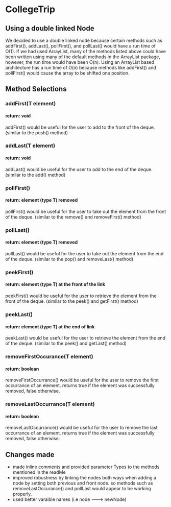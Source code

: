# CollegeTrip

## Using a double linked Node
  
  We decided to use a double linked node because certain methods such as addFirst(), addLast(), pollFirst(), and pollLast() would have a run time of O(1). If we had used ArrayList, many of the methods listed above could have been written using many of the default methods in the ArrayList package, however, the run time would have been O(n). Using an ArrayList based architecture has a run time of O(n) because methods like addFirst() and pollFirst() would cause the array to be shifted one position.
  
## Method Selections
  
  
  ### addFirst(T element)
  #### return: void
  addFirst() would be useful for the user to add to the front of the deque. (similar to the push() method)
  
  ### addLast(T element)
  #### return: void
  addLast() would be useful for the user to add to the end of the deque. (similar to the add() method)
  
  ### pollFirst()
  #### return: element (type T) removed 
  pollFirst() would be useful for the user to take out the element from the front of the deque. (similar to the remove() and removeFirst() method)
  
  ### pollLast()
  #### return: element (type T) removed 
  pollLast() would be useful for the user to take out the element from the end of the deque. (similar to the pop() and removeLast() method)
  
  ### peekFirst()
  #### return: element (type T) at the front of the link
  peekFirst() would be useful for the user to retrieve the element from the front of the deque. (similar to the peek() and getFirst() method)
  
  ### peekLast()
  #### return: element (type T) at the end of link  
  peekLast() would be useful for the user to retrieve the element from the end of the deque. (similar to the peek() and getLast() method)
  
  ### removeFirstOccurance(T element)
  #### return: boolean
  removeFirstOccurrance() would be useful for the user to remove the first occurrance of an element. returns true if the element was successfully removed, false otherwise.
  
  ### removeLastOccurrance(T element)
  #### return: boolean
  removeLastOccurrance() would be useful for the user to remove the last occurrance of an element. returns true if the element was successfully removed, false otherwise.


## Changes made

- made inline comments and provided parameter Types to the methods mentioned in the readMe
- improved robustness by linking the nodes both ways when adding a node by setting both previous and front node. so methods such as removeLastOccurance() and pollLast would appear to be working properly.
- used better varaible names (i.e node ---> newNode)
